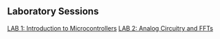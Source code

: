 ## Laboratory Sessions
[LAB 1: Introduction to Microcontrollers](labs/lab1.md)
[LAB 2: Analog Circuitry and FFTs](labs/lab2.md)

